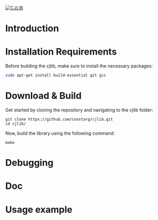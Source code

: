 [![CJLIB](https://github.com/constarg/cjlib/actions/workflows/cjlib.yml/badge.svg?branch=main)](https://github.com/constarg/cjlib/actions/workflows/cjlib.yml)
# Introduction


# Installation Requirements

Before building the cjlib, make sure to install the necessary packages:

```bash
sudo apt-get install build-essential git gcc
```

# Download & Build

Get started by cloning the repository and navigating to the cjlib folder:
```
git clone https://github.com/constarg/cjlib.git
cd cjlib/
```
Now, build the library using the following command:

```
make
```

# Debugging

# Doc

# Usage example
